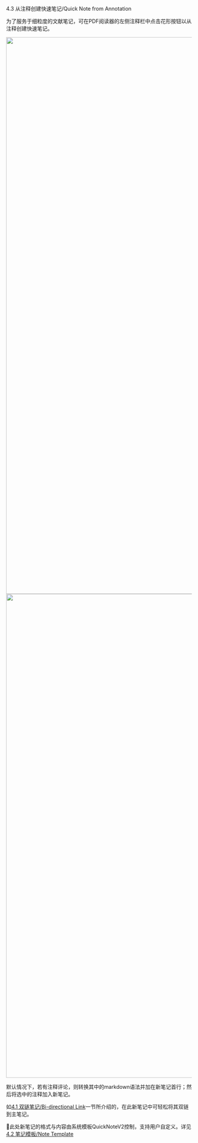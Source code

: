 4.3 从注释创建快速笔记/Quick Note from Annotation

为了服务于细粒度的文献笔记，可在PDF阅读器的左侧注释栏中点击花形按钮以从注释创建快速笔记。

<img src="https://cdn.nlark.com/yuque/0/2022/png/32594373/1662108224829-9b2dc0ea-fb77-4b6b-a6a4-7cba4094c159.png" width="1512" id="ucb496aa2" class="ne-image">

<img src="https://cdn.nlark.com/yuque/0/2022/png/32594373/1662108224926-3fa6f7b0-8e6f-4c28-ac95-06ce087e5507.png" width="1314" id="u20790525" class="ne-image">

默认情况下，若有注释评论，则转换其中的markdown语法并加在新笔记首行；然后将选中的注释加入新笔记。

如[4.1 双链笔记/Bi-directional Link](https://zotero.yuque.com/books/share/f3fe159f-956c-4f10-ade3-c87559cacb60/yxpiew)一节所介绍的，在此新笔记中可轻松将其双链到主笔记。

🤔此处新笔记的格式与内容由系统模板QuickNoteV2控制，支持用户自定义。详见[4.2 笔记模板/Note Template](https://zotero.yuque.com/books/share/f3fe159f-956c-4f10-ade3-c87559cacb60/un54wc)